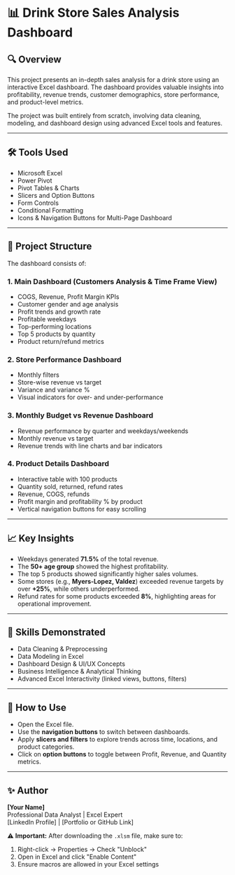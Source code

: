 # 📊 Drink Store Sales Analysis Dashboard

## 🔍 Overview
This project presents an in-depth sales analysis for a drink store using an interactive Excel dashboard. The dashboard provides valuable insights into profitability, revenue trends, customer demographics, store performance, and product-level metrics. 

The project was built entirely from scratch, involving data cleaning, modeling, and dashboard design using advanced Excel tools and features.

---

## 🛠 Tools Used
- Microsoft Excel
- Power Pivot
- Pivot Tables & Charts
- Slicers and Option Buttons
- Form Controls
- Conditional Formatting
- Icons & Navigation Buttons for Multi-Page Dashboard

---

## 📂 Project Structure
The dashboard consists of:

### 1. Main Dashboard (Customers Analysis & Time Frame View)
- COGS, Revenue, Profit Margin KPIs
- Customer gender and age analysis
- Profit trends and growth rate
- Profitable weekdays
- Top-performing locations
- Top 5 products by quantity
- Product return/refund metrics

### 2. Store Performance Dashboard
- Monthly filters
- Store-wise revenue vs target
- Variance and variance %
- Visual indicators for over- and under-performance

### 3. Monthly Budget vs Revenue Dashboard
- Revenue performance by quarter and weekdays/weekends
- Monthly revenue vs target
- Revenue trends with line charts and bar indicators

### 4. Product Details Dashboard
- Interactive table with 100 products
- Quantity sold, returned, refund rates
- Revenue, COGS, refunds
- Profit margin and profitability % by product
- Vertical navigation buttons for easy scrolling

---

## 📈 Key Insights
- Weekdays generated **71.5%** of the total revenue.
- The **50+ age group** showed the highest profitability.
- The top 5 products showed significantly higher sales volumes.
- Some stores (e.g., **Myers-Lopez, Valdez**) exceeded revenue targets by over **+25%**, while others underperformed.
- Refund rates for some products exceeded **8%**, highlighting areas for operational improvement.

---

## 🧠 Skills Demonstrated
- Data Cleaning & Preprocessing
- Data Modeling in Excel
- Dashboard Design & UI/UX Concepts
- Business Intelligence & Analytical Thinking
- Advanced Excel Interactivity (linked views, buttons, filters)

---

## 📌 How to Use
- Open the Excel file.
- Use the **navigation buttons** to switch between dashboards.
- Apply **slicers and filters** to explore trends across time, locations, and product categories.
- Click on **option buttons** to toggle between Profit, Revenue, and Quantity metrics.

---


## ✨ Author
**[Your Name]**  
Professional Data Analyst | Excel Expert  
[LinkedIn Profile] | [Portfolio or GitHub Link]

⚠️ **Important:** After downloading the `.xlsm` file, make sure to:

1. Right-click → Properties → Check "Unblock"
2. Open in Excel and click "Enable Content"
3. Ensure macros are allowed in your Excel settings

